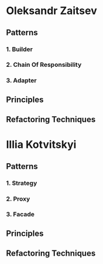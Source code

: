 # Oleksandr Zaitsev

## Patterns

### 1. Builder

### 2. Chain Of Responsibility

### 3. Adapter


## Principles


## Refactoring Techniques



# Illia Kotvitskyi

## Patterns

### 1. Strategy

### 2. Proxy

### 3. Facade


## Principles


## Refactoring Techniques